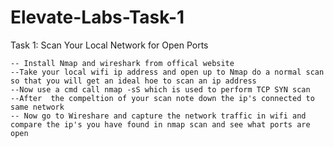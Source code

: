 # Elevate-Labs-Task-1

Task 1: Scan Your Local Network for Open Ports

    -- Install Nmap and wireshark from offical website 
    --Take your local wifi ip address and open up to Nmap do a normal scan so that you will get an ideal hoe to scan an ip address
    --Now use a cmd call nmap -sS which is used to perform TCP SYN scan 
    --After  the compeltion of your scan note down the ip's connected to same network
    -- Now go to Wireshare and capture the network traffic in wifi and compare the ip's you have found in nmap scan and see what ports are open   
